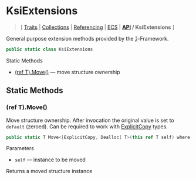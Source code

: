 # KsiExtensions

> \[ [Traits](../traits.md)
> \| [Collections](../collections.md)
> \| [Referencing](../borrow-checker-at-home.md)
> \| [ECS](../ecs.md)
> \| **[API](index.g.md) / KsiExtensions**
> \]

General purpose extension methods provided by the ѯ-Framework.

```csharp
public static class KsiExtensions
```

Static Methods
- [\(ref T\).Move\(\)](#ref-tmove) — move structure ownership


## Static Methods


### \(ref T\).Move\(\)

Move structure ownership. After invocation the original value is set to `default` (zeroed).
Can be required to work with [ExplicitCopy](T.ExplicitCopyAttribute.g.md) types.

```csharp
public static T Move<[ExplicitCopy, Dealloc] T>(this ref T self) where T : struct
```

Parameters
- `self` — instance to be moved

Returns a moved structure instance
